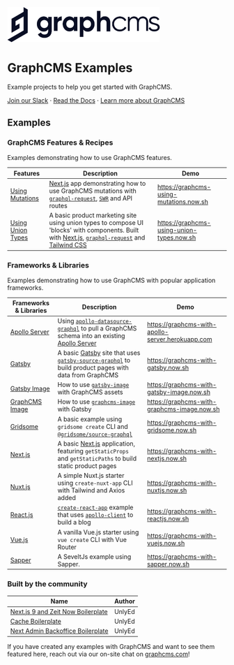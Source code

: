 <img src="https://raw.githubusercontent.com/GraphCMS/graphcms-examples/master/assets/gcms-logo.svg?sanitize=true" width="350px" alt="GraphCMS Logo" />

# GraphCMS Examples

Example projects to help you get started with GraphCMS.

[Join our Slack](https://slack.graphcms.com) &middot; [Read the Docs](https://graphcms.com/docs) &middot; [Learn more about GraphCMS](https://graphcms.com)

## Examples

### GraphCMS Features & Recipes

Examples demonstrating how to use GraphCMS features.

| Features                               | Description                                                                                                                                                                                                                                        | Demo                                      |
| -------------------------------------- | -------------------------------------------------------------------------------------------------------------------------------------------------------------------------------------------------------------------------------------------------- | ----------------------------------------- |
| [Using Mutations](using-mutations)     | [Next.js](https://nextjs.org) app demonstrating how to use GraphCMS mutations with [`graphql-request`](https://github.com/prisma-labs/graphql-request), [`SWR`](https://github.com/zeit/swr) and API routes                                        | https://graphcms-using-mutations.now.sh   |
| [Using Union Types](using-union-types) | A basic product marketing site using union types to compose UI 'blocks' with components. Built with [Next.js](https://nextjs.org), [`graphql-request`](https://github.com/prisma-labs/graphql-request) and [Tailwind CSS](https://tailwindcss.com) | https://graphcms-using-union-types.now.sh |

### Frameworks & Libraries

Examples demonstrating how to use GraphCMS with popular application frameworks.

| Frameworks & Libraries                | Description                                                                                                                                                                                            | Demo                                              |
| ------------------------------------- | ------------------------------------------------------------------------------------------------------------------------------------------------------------------------------------------------------ | ------------------------------------------------- |
| [Apollo Server](with-apollo-server)   | Using [`apollo-datasource-graphql`](https://github.com/poetic/apollo-datasource-graphql) to pull a GraphCMS schema into an existing [Apollo Server](https://www.apollographql.com/docs/apollo-server/) | https://graphcms-with-apollo-server.herokuapp.com |
| [Gatsby](with-gatsby)                 | A basic [Gatsby](https://www.gatsbyjs.org/) site that uses [`gatsby-source-graphql`](https://www.gatsbyjs.org/packages/gatsby-source-graphql/) to build product pages with data from GraphCMS          | https://graphcms-with-gatsby.now.sh               |
| [Gatsby Image](with-gatsby-image)     | How to use [`gatsby-image`](https://www.gatsbyjs.org/packages/gatsby-image/) with GraphCMS assets                                                                                                      | https://graphcms-with-gatsby-image.now.sh         |
| [GraphCMS Image](with-graphcms-image) | How to use [`graphcms-image`](https://github.com/GraphCMS/graphcms-image) with Gatsby                                                                                                                  | https://graphcms-with-graphcms-image.now.sh       |
| [Gridsome](with-gridsome)             | A basic example using `gridsome create` CLI and [`@gridsome/source-graphql`](https://www.npmjs.com/package/@gridsome/source-graphql)                                                                   | https://graphcms-with-gridsome.now.sh             |
| [Next.js](with-nextjs)                | A basic [Next.js](https://nextjs.org) application, featuring `getStaticProps` and `getStaticPaths` to build static product pages                                                                       | https://graphcms-with-nextjs.now.sh               |
| [Nuxt.js](with-nuxtjs)                | A simple Nuxt.js starter using `create-nuxt-app` CLI with Tailwind and Axios added                                                                                                                     | https://graphcms-with-nuxtjs.now.sh               |
| [React.js](with-reactjs)              | [`create-react-app`](https://github.com/facebook/create-react-app) example that uses [`apollo-client`](https://github.com/apollographql/apollo-client) to build a blog                                 | https://graphcms-with-reactjs.now.sh              |
| [Vue.js](with-vuejs)                  | A vanilla Vue.js starter using `vue create` CLI with Vue Router                                                                                                                                        | https://graphcms-with-vuejs.now.sh                |
| [Sapper](with-sapper)                 | A SeveltJs example using Sapper.                                                                                                                                                                       | https://graphcms-with-sapper.now.sh               |
### Built by the community

| Name                                                                                | Author |
| ----------------------------------------------------------------------------------- | ------ |
| [Next.js 9 and Zeit Now Boilerplate](https://github.com/UnlyEd/next-right-now/)     | UnlyEd |
| [Cache Boilerplate](https://github.com/UnlyEd/GraphCMS-cache-boilerplate)           | UnlyEd |
| [Next Admin Backoffice Boilerplate](https://github.com/UnlyEd/next-right-now-admin) | UnlyEd |

If you have created any examples with GraphCMS and want to see them featured here, reach out via our on-site chat on [graphcms.com](https://graphcms.com)!
